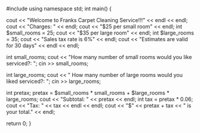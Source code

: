 #include <iostream>
using namespace std;
int main()
{
	
cout << "Welcome to Franks Carpet Cleaning Service!!!" << endl << endl;
cout << "Charges: " << endl;
cout << "$25 per small room" << endl;
int $small_rooms = 25;
cout << "$35 per large room" << endl;
int $large_rooms = 35;
cout << "Sales tax rate is 6%" << endl; 
 cout << "Estimates are valid for 30 days" << endl << endl;
 
int small_rooms;
cout << "How many number of small rooms would you like serviced?: ";
cin >> small_rooms;

int large_rooms;
cout << " How many number of large rooms would you liked serviced?: ";
cin >> large_rooms;


int pretax;
pretax = $small_rooms * small_rooms + $large_rooms * large_rooms; 
cout << "Subtotal: " << pretax << endl;
int tax = pretax * 0.06;
cout << "Tax: " << tax << endl << endl;
cout << "$" << pretax + tax << " is your total." << endl;


return 0;
}

